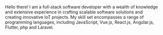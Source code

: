 Hello there! I am a full-stack software developer with a wealth of knowledge and extensive experience in crafting scalable software solutions and creating innovative IoT projects. My skill set encompasses a range of programming languages, including JavaScript, Vue.js, React.js, Angular.js, Flutter, php and Laravel.
